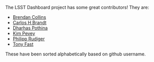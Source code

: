 
The LSST Dashboard project has some great contributors! They are:

* [Brendan Collins](https://github.com/brendancol)
* [Carlos H Brandt](https://github.com/chbrandt)
* [Dharhas Pothina](https://github.com/dharhas)
* [Kim Pevey](https://github.com/kcpevey)
* [Philipp Rudiger](https://github.com/philippjfr)
* [Tony Fast](https://github.com/tonyfast)


These have been sorted alphabetically based on github username.

